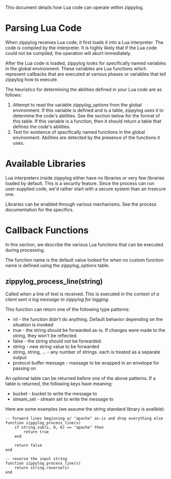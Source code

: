 This document details how Lua code can operate within zippylog.

# Parsing Lua Code

When zippylog receives Lua code, it first loads it into a Lua interpreter. The code is compiled by the interpreter. It is highly likely that if the Lua code could not be compiled, the operation will abort immediately.

After the Lua code is loaded, zippylog looks for specifically named variables in the global environment. These variables are Lua functions which represent callbacks that are executed at various phases or variables that tell zippylog how to execute.

The heuristics for determining the abilities defined in your Lua code are as follows:

1. Attempt to read the variable *zippylog_options* from the global environment. If this variable is defined and is a table, zippylog uses it to determine the code's abilities. See the section below for the format of this table. If this variable is a function, then it should return a table that defines the code's abilities.
2. Test for existence of specifically named functions in the global environment. Abilities are detected by the presence of the functions it uses.

# Available Libraries

Lua interpreters inside zippylog either have no libraries or very few libraries loaded by default. This is a security feature. Since the process can run user-supplied code, we'd rather start with a secure system than an insecure one.

Libraries can be enabled through various mechanisms. See the process documentation for the specifics.

# Callback Functions

In this section, we describe the various Lua functions that can be executed during processing.

The function name is the default value looked for when no custom function name is defined using the *zippylog_options* table.

## zippylog_process_line(string)

Called when a line of text is received. This is executed in the context of *a client sent a log message to zippylog for logging*.

This function can return one of the following type patterns:

* nil - the function didn't do anything. Default behavior depending on the situation is invoked
* true - the string should be forwarded as-is. If changes were made to the string, they won't be reflected.
* false - the string should not be forwarded.
* string - new string value to be forwarded
* string, string, ... - any number of strings. each is treated as a separate output
* protocol buffer message - message to be wrapped in an envelope for passing on

An optional table can be returned before one of the above patterns. If a table is returned, the following keys have meaning:

* bucket - bucket to write the message to
* stream_set - stream set to write the message to

Here are some examples (we assume the string standard library is availble):

    -- forward lines beginning w/ "apache" as-is and drop everything else
    function zippylog_process_line(s)
        if string.sub(s, 0, 6) == "apache" then
            return true
        end
        
        return false
    end
    
    -- reverse the input string
    function zippylog_process_line(s)
        return string.reverse(s)
    end
